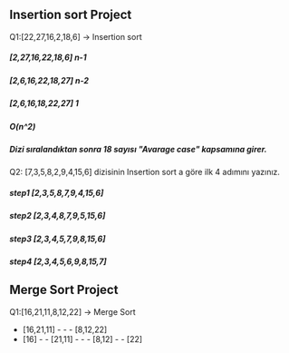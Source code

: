 
## Insertion sort Project
Q1:[22,27,16,2,18,6] -> Insertion sort

##### [2,27,16,22,18,6] n-1
##### [2,6,16,22,18,27] n-2
##### [2,6,16,18,22,27] 1

##### O(n^2)
##### Dizi sıralandıktan sonra 18 sayısı "Avarage case" kapsamına girer.

Q2: [7,3,5,8,2,9,4,15,6] dizisinin Insertion sort a göre ilk 4 adımını yazınız.

##### step1 [2,3,5,8,7,9,4,15,6]
##### step2 [2,3,4,8,7,9,5,15,6]
##### step3 [2,3,4,5,7,9,8,15,6]
##### step4 [2,3,4,5,6,9,8,15,7]

## Merge Sort Project

Q1:[16,21,11,8,12,22] -> Merge Sort

- [16,21,11] - - - [8,12,22]
- [16] - - [21,11] - - - [8,12] - - [22]
